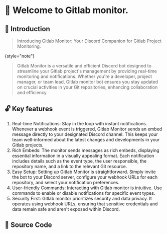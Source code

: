 # 👋 Welcome to Gitlab monitor.

## 📌 Introduction

> Introducing Gitlab Monitor: Your Discord Companion for Gitlab Project Monitoring.
>
{style="note"}

> Gitlab Monitor is a versatile and efficient Discord bot designed to streamline your Gitlab project's management by providing real-time monitoring and notifications.
Whether you're a developer, project manager, or team lead,
Gitlab monitor bot ensures you stay updated on crucial activities in your Git repositories,
enhancing collaboration and efficiency.

## 🔓 Key features

1) Real-time Notifications: Stay in the loop with instant notifications. Whenever a webhook event is triggered, Gitlab Monitor sends an embed message directly to your designated Discord channel. This keeps your team well-informed about the latest changes and developments in your Gitlab projects.
2) Rich Embeds: The monitor sends messages as rich embeds, displaying essential information in a visually appealing format. Each notification includes details such as the event type, the user responsible, the repository name, and a link to the relevant Git resource.
3) Easy Setup: Setting up Gitlab Monitor is straightforward. Simply invite the bot to your Discord server, configure your webhook URLs for each repository, and select your notification preferences.
4) User-friendly Commands: Interacting with Gitlab monitor is intuitive. Use commands to enable or disable notifications for specific event types.
5) Security First: Gitlab monitor prioritizes security and data privacy. It operates using webhook URLs, ensuring that sensitive credentials and data remain safe and aren't exposed within Discord.

## 🤖 Source Code
> [](https://github.com/IdanKoblik/gitlab-monitor)
